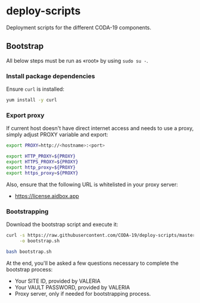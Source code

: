 # deploy-scripts

Deployment scripts for the different CODA-19 components.

## Bootstrap

All below steps must be run as «root» by using `sudo su -`.

### Install package dependencies

Ensure `curl` is installed:

```bash
yum install -y curl
```

### Export proxy

If current host doesn't have direct internet access and needs to use a proxy, simply
adjust PROXY variable and export:

```bash
export PROXY=http://<hostname>:<port>

export HTTP_PROXY=${PROXY}
export HTTPS_PROXY=${PROXY}
export http_proxy=${PROXY}
export https_proxy=${PROXY}
```

Also, ensure that the following URL is whitelisted in your proxy server:
-  https://license.aidbox.app

### Bootstrapping

Download the bootstrap script and execute it:

```bash
curl -s https://raw.githubusercontent.com/CODA-19/deploy-scripts/master/ansible/scripts/bootstrap.sh \
     -o bootstrap.sh

bash bootstrap.sh
```

At the end, you'll be asked a few questions necessary to complete the bootstrap process:

- Your SITE ID, provided by VALERIA
- Your VAULT PASSWORD, provided by VALERIA
- Proxy server, only if needed for bootstrapping process.
